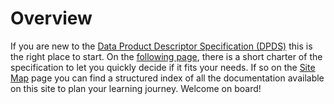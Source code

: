 # Overview

If you are new to the [Data Product Descriptor Specification (DPDS)](../references/specifications/last.md) this is the right place to start. On the [following page](./charter.md), there is a short charter of the specification to let you quickly decide if it fits your needs. If so on the [Site Map](./sitemap.md) page you can find a structured index of all the documentation available on this site to plan your learning journey. Welcome on board!





